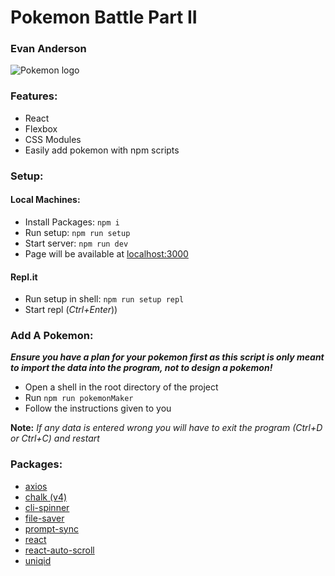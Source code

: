 # Pokemon Battle Part II
### Evan Anderson

![Pokemon logo](https://upload.wikimedia.org/wikipedia/commons/thumb/9/98/International_Pok%C3%A9mon_logo.svg/640px-International_Pok%C3%A9mon_logo.svg.png)

### Features:
- React
- Flexbox
- CSS Modules
- Easily add pokemon with npm scripts

### Setup:
#### Local Machines:
- Install Packages: ```npm i```
- Run setup: ```npm run setup```
- Start server: ```npm run dev```
- Page will be available at [localhost:3000](http://localhost:3000)

#### Repl.it
- Run setup in shell: ```npm run setup repl```
- Start repl (*Ctrl+Enter*))

### Add A Pokemon:
***Ensure you have a plan for your pokemon first as this script is only meant to import the data into the program, not to design a pokemon!***
- Open a shell in the root directory of the project
- Run ```npm run pokemonMaker```
- Follow the instructions given to you

**Note:** *If any data is entered wrong you will have to exit the program (Ctrl+D or Ctrl+C) and restart*


### Packages:
- [axios](https://www.npmjs.com/package/axios)
- [chalk (v4)](https://www.npmjs.com/package/chalk/v/4.1.2)
- [cli-spinner](https://github.com/helloIAmPau/node-spinner)
- [file-saver](https://github.com/eligrey/FileSaver.js)
- [prompt-sync](https://www.npmjs.com/package/prompt-sync)
- [react](https://reactjs.org/)
- [react-auto-scroll](https://github.com/brianmcallister/react-auto-scroll)
- [uniqid](https://www.npmjs.com/package/uniqid)